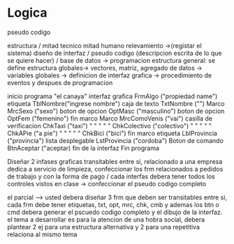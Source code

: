 # Logica

pseudo codigo

estructura / mitad tecnico mitad humano
relevamiento ->(registar el sistema) diseño de interfaz / pseudo codigo (descripcion escrita de lo que se quiere hacer) / base de datos -> programacion 
estructura general: se define estructura globales-> vectores, matriz, agregado de datos -> variables globales -> definicion de interfaz grafica -> procedimiento de eventos y despues de programacion 

inicio programa "el canaya"
		interfaz grafica FrmAlgo ("propiedad name")
			etiqueta TblNombre("ingrese nombre")
			caja de texto TxtNombre ("")
			Marco MrcSexo ("sexo")
				boton de opcion OptMasc ("masculino")
				boton de opcion OptFem ("femenino")
			fin marco
			Marco MrcComoVenis ("vai")
				casilla de verificacion ChkTaxi ("taxi")
				"    "   "    "    "    ChkColectivo ("colectivo")
				"    "   "    "    "    ChkAPie ("a pie")
				"    "   "    "    "    ChkBici ("bici")
			fin marco
			etiqueta LblProvincia ("provincia")
			lista desplegable LstProvincia ("cordoba")
			Boton de comando BtnAceptar ("aceptar)
		fin de la interfaz
Fin programa

Diseñar 2 infases graficas transitables entre si, relacionado a una empresa dedica a servicio de limpieza, confeccionar los frm relacionados a pedidos de trabajo y con la forma de pago / cada interfas debera tener todos los controles vistos en clase -> confeccionar el pseudo codigo completo

el parcial -->
				usted debera diseñar 3 frm que deben ser transitables entre si, cada frm debe tener etiquetas, txt, opt, mrc, chk, cmb y ademas los btn o cmd
				debera generar el pscuedo codigo completo y el dibujo de la interfaz. el tema a desarrollar es para la atencion de una hobra social, debera plantear 2 ej para una estructura alternativa y 2 para una repetitiva relaciona al mismo tema 

